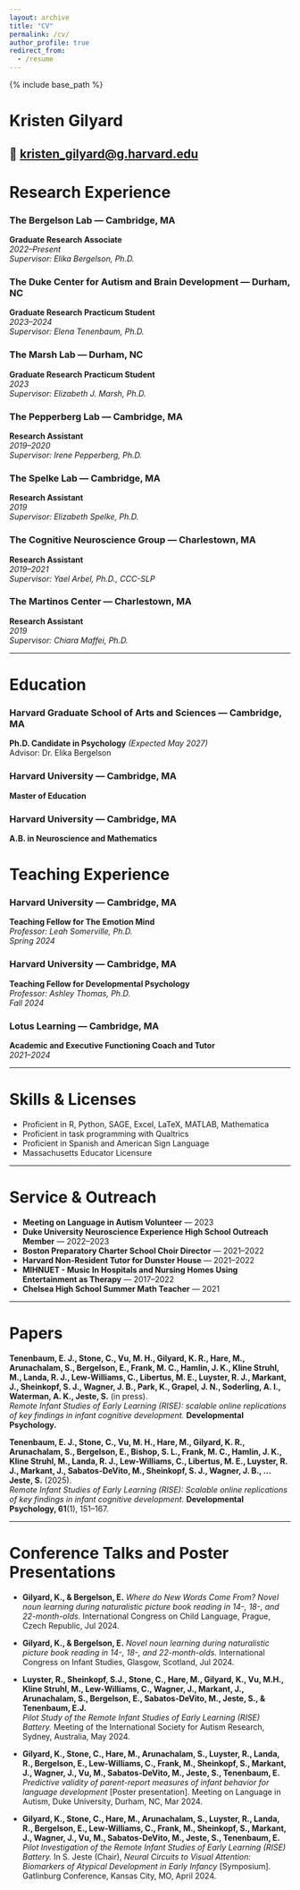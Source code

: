 ```yaml
---
layout: archive
title: "CV"
permalink: /cv/
author_profile: true
redirect_from:
  - /resume
---
```


{% include base_path %}

# Kristen Gilyard
📧 kristen_gilyard@g.harvard.edu  
---
# Research Experience

### The Bergelson Lab — Cambridge, MA  
**Graduate Research Associate**  
_2022–Present_  
_Supervisor: Elika Bergelson, Ph.D._

### The Duke Center for Autism and Brain Development — Durham, NC  
**Graduate Research Practicum Student**  
_2023–2024_  
_Supervisor: Elena Tenenbaum, Ph.D._

### The Marsh Lab — Durham, NC  
**Graduate Research Practicum Student**  
_2023_  
_Supervisor: Elizabeth J. Marsh, Ph.D._

### The Pepperberg Lab — Cambridge, MA  
**Research Assistant**  
_2019–2020_  
_Supervisor: Irene Pepperberg, Ph.D._

### The Spelke Lab — Cambridge, MA  
**Research Assistant**  
_2019_  
_Supervisor: Elizabeth Spelke, Ph.D._

### The Cognitive Neuroscience Group — Charlestown, MA  
**Research Assistant**  
_2019–2021_  
_Supervisor: Yael Arbel, Ph.D., CCC-SLP_

### The Martinos Center — Charlestown, MA  
**Research Assistant**  
_2019_  
_Supervisor: Chiara Maffei, Ph.D._

---
# Education

### Harvard Graduate School of Arts and Sciences — Cambridge, MA  
**Ph.D. Candidate in Psychology** _(Expected May 2027)_  
Advisor: Dr. Elika Bergelson

### Harvard University — Cambridge, MA  
**Master of Education**

### Harvard University — Cambridge, MA  
**A.B. in Neuroscience and Mathematics**

# Teaching Experience

### Harvard University — Cambridge, MA  
**Teaching Fellow for The Emotion Mind**  
_Professor: Leah Somerville, Ph.D._  
_Spring 2024_

### Harvard University — Cambridge, MA  
**Teaching Fellow for Developmental Psychology**  
_Professor: Ashley Thomas, Ph.D._  
_Fall 2024_

### Lotus Learning — Cambridge, MA  
**Academic and Executive Functioning Coach and Tutor**  
_2021–2024_

---

# Skills & Licenses

- Proficient in R, Python, SAGE, Excel, LaTeX, MATLAB, Mathematica  
- Proficient in task programming with Qualtrics  
- Proficient in Spanish and American Sign Language  
- Massachusetts Educator Licensure  

---

# Service & Outreach

- **Meeting on Language in Autism Volunteer** — 2023  
- **Duke University Neuroscience Experience High School Outreach Member** — 2022–2023  
- **Boston Preparatory Charter School Choir Director** — 2021–2022  
- **Harvard Non-Resident Tutor for Dunster House** — 2021–2022  
- **MIHNUET - Music In Hospitals and Nursing Homes Using Entertainment as Therapy** — 2017–2022  
- **Chelsea High School Summer Math Teacher** — 2021  

---

# Papers

**Tenenbaum, E. J., Stone, C., Vu, M. H., Gilyard, K. R., Hare, M., Arunachalam, S., Bergelson, E., Frank, M. C., Hamlin, J. K., Kline Struhl, M., Landa, R. J., Lew-Williams, C., Libertus, M. E., Luyster, R. J., Markant, J., Sheinkopf, S. J., Wagner, J. B., Park, K., Grapel, J. N., Soderling, A. I., Waterman, A. K., Jeste, S.** (in press).  
_Remote Infant Studies of Early Learning (RISE): scalable online replications of key findings in infant cognitive development._ **Developmental Psychology.**

**Tenenbaum, E. J., Stone, C., Vu, M. H., Hare, M., Gilyard, K. R., Arunachalam, S., Bergelson, E., Bishop, S. L., Frank, M. C., Hamlin, J. K., Kline Struhl, M., Landa, R. J., Lew-Williams, C., Libertus, M. E., Luyster, R. J., Markant, J., Sabatos-DeVito, M., Sheinkopf, S. J., Wagner, J. B., ... Jeste, S.** (2025).  
_Remote Infant Studies of Early Learning (RISE): Scalable online replications of key findings in infant cognitive development._ **Developmental Psychology, 61**(1), 151–167.

---

# Conference Talks and Poster Presentations

- **Gilyard, K., & Bergelson, E.** _Where do New Words Come From? Novel noun learning during naturalistic picture book reading in 14-, 18-, and 22-month-olds._ International Congress on Child Language, Prague, Czech Republic, Jul 2024.

- **Gilyard, K., & Bergelson, E.** _Novel noun learning during naturalistic picture book reading in 14-, 18-, and 22-month-olds._ International Congress on Infant Studies, Glasgow, Scotland, Jul 2024.

- **Luyster, R., Sheinkopf, S.J., Stone, C., Hare, M., Gilyard, K., Vu, M.H., Kline Struhl, M., Lew-Williams, C., Wagner, J., Markant, J., Arunachalam, S., Bergelson, E., Sabatos-DeVito, M., Jeste, S., & Tenenbaum, E.J.**  
_Pilot Study of the Remote Infant Studies of Early Learning (RISE) Battery._ Meeting of the International Society for Autism Research, Sydney, Australia, May 2024.

- **Gilyard, K., Stone, C., Hare, M., Arunachalam, S., Luyster, R., Landa, R., Bergelson, E., Lew-Williams, C., Frank, M., Sheinkopf, S., Markant, J., Wagner, J., Vu, M., Sabatos-DeVito, M., Jeste, S., Tenenbaum, E.**  
_Predictive validity of parent-report measures of infant behavior for language development_ [Poster presentation]. Meeting on Language in Autism, Duke University, Durham, NC, Mar 2024.

- **Gilyard, K., Stone, C., Hare, M., Arunachalam, S., Luyster, R., Landa, R., Bergelson, E., Lew-Williams, C., Frank, M., Sheinkopf, S., Markant, J., Wagner, J., Vu, M., Sabatos-DeVito, M., Jeste, S., Tenenbaum, E.**  
_Pilot Investigation of the Remote Infant Studies of Early Learning (RISE) Battery._ In S. Jeste (Chair), _Neural Circuits to Visual Attention: Biomarkers of Atypical Development in Early Infancy_ [Symposium]. Gatlinburg Conference, Kansas City, MO, April 2024.

